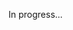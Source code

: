 <meta url="https://github.com/johnlindquist/kit/discussions/820">
<meta id="D_kwDOEu7MBc4AP-jl">
<meta sectionIndex="1">
<meta title="Use the Built-in Editor">
<meta section="Essentials">
<meta i="2">    
<meta path="docs/use-the-built-in-editor">

In progress...
